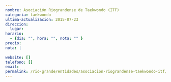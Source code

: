```yaml
---
nombre: Asociación Riograndense de Taekwondo (ITF)
categoria: taekwondo
ultima-actualizacion: 2015-07-23
direccion: 
  lugar: 
horario: 
  - {dia: "", hora: "", nota: "" }
precio: 
nota: | 
  
website: []
telefono: []
email: 
permalink: /rio-grande/entidades/asociacion-riograndense-taekwondo-itf/
---
```


